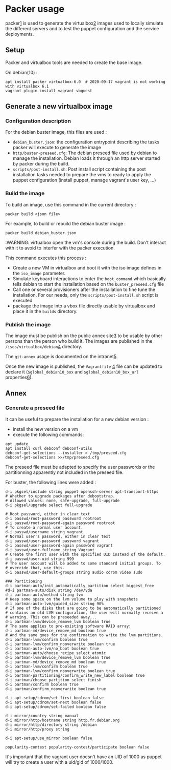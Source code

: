Packer usage
============

packer[1] is used to generate the virtualbox[2] images used to locally simulate the different servers and to test the puppet configuration and the service deployments.

Setup
-----

Packer and virtualbox tools are needed to create the base image.

On debian(10) :
```
apt install packer virtualbox-6.0  # 2020-09-17 vagrant is not working with virtualbox 6.1
vagrant plugin install vagrant-vbguest
```

Generate a new virtualbox image
-------------------------------

### Configuration description

For the debian buster image, this files are used :
* `debian_buster.json`: the configuration entrypoint describing the tasks packer will execute to generate the image
* `http/buster-preseed.cfg`: The debian preseed file used by debian to manage the installation. Debian loads it through an http server started by packer during the build.
* `scripts/post-install.sh`: Post install script containing the post installation tasks needed to prepare the vms to ready to apply the puppet configuration (install puppet, manage vagrant's user key, ...)

### Build the image

To build an image, use this command in the current directory :

```
packer build <json file>
```

For example, to build or rebuild the debian buster image :
```
packer build debian_buster.json
```
:WARNING: virtualbox open the vm's console during the build. Don't interact with it to avoid to interfer with the packer execution.

This command executes this process :
* Create a new VM in virtualbox and boot it with the iso image defines in the ``iso_image`` parameter. 
* Simulate keyboard interactions to enter the ``boot_command`` which basically tells debian to start the installation based on the ``buster_preseed.cfg`` file
* Call one or several provisioners after the installation to fine tune the installation. For our needs, only the ``scripts/post-install.sh`` script is executed
* package the image into a vbox file directly usable by virtualbox and place it in the ``builds`` directory.

### Publish the image

The image must be publish on the public annex site[3] to be usable by other persons than the person who build it.
The images are published in the ``/isos/virtualbox/debian``[4] directory.

The ``git-annex`` usage is documented on the intranet[5].

Once the new image is published, the ``Vagrantfile`` [4] file can be updated to declare it (``$global_debian10_box`` and ``$global_debian10_box_url`` properties[6]).


[1]: https://www.packer.io
[2]: https://www.virtualbox.org
[3]: https://annex.softwareheritage.org/public
[4]: https://forge.softwareheritage.org/source/annex-public/browse/master/isos/virtualbox/debian/
[5]: https://intranet.softwareheritage.org/wiki/Git_annex
[6]: https://forge.softwareheritage.org/source/puppet-environment/browse/master/Vagrantfile

Annex
-----

### Generate a preseed file

It can be useful to prepare the installation for a new debian version :
* install the new version on a vm
* execute the following commands:
```
apt update
apt install curl debconf debconf-utils
debconf-get-selections --installer > /tmp/preseed.cfg
debconf-get-selections >>/tmp/preseed.cfg
```

The preseed file must be adapted to specify the user passwords or the partitionning apparently not included in the preseed file.

For buster, the following lines were added :
```
d-i pkgsel/include string puppet openssh-server apt-transport-https
# Whether to upgrade packages after debootstrap.
# Allowed values: none, safe-upgrade, full-upgrade
d-i pkgsel/upgrade select full-upgrade

# Root password, either in clear text
d-i passwd/root-password password rootroot
d-i passwd/root-password-again password rootroot
# To create a normal user account.
d-i passwd/username string vagrant
# Normal user's password, either in clear text
d-i passwd/user-password password vagrant
d-i passwd/user-password-again password vagrant
d-i passwd/user-fullname string Vagrant
# Create the first user with the specified UID instead of the default.
d-i passwd/user-uid string 999
# The user account will be added to some standard initial groups. To
# override that, use this.
d-i passwd/user-default-groups string audio cdrom video sudo

### Partitioning
d-i partman-auto/init_automatically_partition select biggest_free
#d-i partman-auto/disk string /dev/vda
d-i partman-auto/method string lvm
# Keep some space on the lvm volume to play with snapshots
d-i partman-auto-lvm/guided_size string 90%
# If one of the disks that are going to be automatically partitioned
# contains an old LVM configuration, the user will normally receive a
# warning. This can be preseeded away...
d-i partman-lvm/device_remove_lvm boolean true
# The same applies to pre-existing software RAID array:
d-i partman-md/device_remove_md boolean true
# And the same goes for the confirmation to write the lvm partitions.
d-i partman-lvm/confirm boolean true
d-i partman-lvm/confirm_nooverwrite boolean true
d-i partman-auto-lvm/no_boot boolean true
d-i partman-auto/choose_recipe select atomic
d-i partman-lvm/device_remove_lvm boolean true
d-i partman-md/device_remove_md boolean true
d-i partman-lvm/confirm boolean true
d-i partman-lvm/confirm_nooverwrite boolean true
d-i partman-partitioning/confirm_write_new_label boolean true
d-i partman/choose_partition select finish
d-i partman/confirm boolean true
d-i partman/confirm_nooverwrite boolean true

d-i apt-setup/cdrom/set-first boolean false
d-i apt-setup/cdrom/set-next boolean false   
d-i apt-setup/cdrom/set-failed boolean false

d-i mirror/country string manual
d-i mirror/http/hostname string http.fr.debian.org
d-i mirror/http/directory string /debian
d-i mirror/http/proxy string

d-i apt-setup/use_mirror boolean false

popularity-contest popularity-contest/participate boolean false
```

It's important that the vagrant user doesn't have an UID of 1000 as puppet will try to create a user with a uid/gid of 1000/1000.
